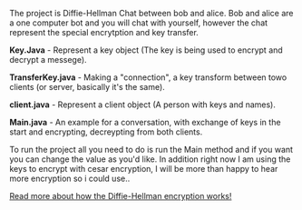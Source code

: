 The project is Diffie-Hellman Chat between bob and alice. Bob and alice are a one computer bot and you will chat with yourself, however the chat represent the special encrytption and key transfer.

**Key.Java** - Represent a key object (The key is being used to encrypt and decrypt a messege).

**TransferKey.java** - Making a "connection", a key transform between towo clients (or server, basically it's the same).

**client.java** - Represent a client object (A person with keys and names).

**Main.java** - An example for a conversation, with exchange of keys in the start and encrypting, decreypting from both clients.

To run the project all you need to do is run the Main method and if you want you can change the value as you'd like. In addition right now I am using the keys to encrypt with cesar encryption, I will be more than happy to hear more encryption so i could use.. 



[Read more about how the Diffie-Hellman encryption works!](https://en.wikipedia.org/wiki/Diffie%E2%80%93Hellman_key_exchange)
